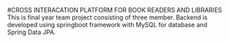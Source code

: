 #CROSS INTERACATION PLATFORM FOR BOOK READERS AND LIBRARIES
This is final year team project consisting of three member. Backend is developed using springboot framework with MySQL for database and Spring Data JPA. 
